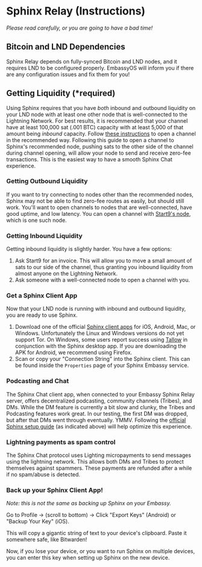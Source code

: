 # Sphinx Relay (Instructions)

_Please read carefully, or you are going to have a bad time!_

## Bitcoin and LND Dependencies

Sphinx Relay depends on fully-synced Bitcoin and LND nodes, and it requires LND
to be configured properly. EmbassyOS will inform you if there are any
configuration issues and fix them for you!

## Getting Liquidity (\*required)

Using Sphinx requires that you have _both_ inbound and outbound liquidity on
your LND node with at least one other node that is well-connected to the
Lightning Network. For best results, it is recommended that your channel have at
least 100,000 sat (.001 BTC) capacity with at least 5,000 of that amount being
_inbound_ capacity. Follow
[these instructions](https://github.com/stakwork/sphinx-relay/wiki/Home-node-FAQ)
to open a channel in the recommended way. Following this guide to open a channel
to Sphinx's recommended node, pushing sats to the other side of the channel
during channel opening, will allow your node to send and receive zero-fee
transactions. This is the easiest way to have a smooth Sphinx Chat experience.

### Getting Outbound Liquidity

If you want to try connecting to nodes other than the recommended nodes, Sphinx
may not be able to find zero-fee routes as easily, but should still work. You'll
want to open channels to nodes that are well-connected, have good uptime, and
low latency. You can open a channel with
[Start9's node](https://1ml.com/node/025d28dc4c4f5ce4194c31c3109129cd741fafc1ff2f6ea53f97de2f58877b2295),
which is one such node.

### Getting Inbound Liquidity

Getting inbound liquidity is slightly harder. You have a few options:

1. Ask Start9 for an invoice. This will allow you to move a small amount of sats
   to our side of the channel, thus granting you inbound liquidity from almost
   anyone on the Lightning Network.
1. Ask someone with a well-connected node to open a channel with you.

### Get a Sphinx Client App

Now that your LND node is running with inbound and outbound liquidity, you are
ready to use Sphinx.

1. Download one of the official [Sphinx client apps](https://sphinx.chat) for
   iOS, Android, Mac, or Windows. Unfortunately the Linux and Windows versions
   do not yet support Tor. On Windows, some users report success using
   [Tallow](https://reqrypt.org/tallow.html) in conjunction with the Sphinx
   desktop app. If you are downloading the APK for Android, we recommend using
   Firefox.
1. Scan or copy your "Connection String" into the Sphinx client. This can be
   found inside the `Properties` page of your Sphinx Embassy service.

### Podcasting and Chat

The Sphinx Chat client app, when connected to your Embassy Sphinx Relay server,
offers decentralized podcasting, community channels (Tribes), and DMs. While the
DM feature is currently a bit slow and clunky, the Tribes and Podcasting
features work great. In our testing, the first DM was dropped, but after that
DMs went through eventually. YMMV. Following the
[official Sphinx setup guide](https://github.com/stakwork/sphinx-relay/wiki/Home-node-FAQ)
(as indicated above) will help optimize this experience.

### Lightning payments as spam control

The Sphinx Chat protocol uses Lighting micropayments to send messages using the
lightning network. This allows both DMs and Tribes to protect themselves against
spammers. These payments are refunded after a while if no spam/abuse is
detected.

### Back up your Sphinx Client App!

_Note: this is not the same as backing up Sphinx on your Embassy._

Go to Profile → (scroll to bottom) → Click "Export Keys" (Android) or "Backup
Your Key" (iOS).

This will copy a gigantic string of text to your device's clipboard. Paste it
somewhere safe, like Bitwarden!

Now, if you lose your device, or you want to run Sphinx on multiple devices, you
can enter this key when setting up Sphinx on the new device.
